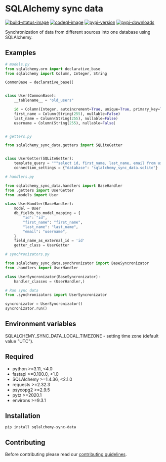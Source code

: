 # SQLAlchemy sync data

[![build-status-image]][build-status]
[![codeql-image]][codeql]
[![pypi-version]][pypi]
[![pypi-downloads]][pypi]

Synchronization of data from different sources into one database using SQLAlchemy.

## Examples

```python
# models.py
from sqlalchemy.orm import declarative_base
from sqlalchemy import Column, Integer, String

CommonBase = declarative_base()


class User(CommonBase):
    __tablename__ = "old_users"

    id = Column(Integer, autoincrement=True, unique=True, primary_key=True, nullable=False)
    first_name = Column(String(255), nullable=False)
    last_name = Column(String(255), nullable=False)
    username = Column(String(255), nullable=False)


# getters.py

from sqlalchemy_sync_data.getters import SQLiteGetter


class UserGetter(SQLiteGetter):
    template_query = """select id, first_name, last_name, email from users"""
    connection_settings = {"database": "sqlalchemy_sync_data.sqlite"}

# handlers.py

from sqlalchemy_sync_data.handlers import BaseHandler
from .getters import UserGetter
from .models import User

class UserHandler(BaseHandler):
    model = User
    db_fields_to_model_mapping = {
        "id": "id",
        "first_name": "first_name",
        "last_name": "last_name",
        "email": "username",
    }
    field_name_as_external_id = 'id'
    getter_class = UserGetter

# synchronizators.py

from sqlalchemy_sync_data.synchronizator import BaseSyncronizator
from .handlers import UserHandler

class UserSyncronizator(BaseSyncronizator):
    handler_classes = (UserHandler,)

# Run sync data
from .synchronizators import UserSyncronizator

syncronizator = UserSyncronizator()
syncronizator.run()
```

## Environment variables

SQLALCHEMY_SYNC_DATA_LOCAL_TIMEZONE - setting time zone (default value "UTC").

## Required

- python >=3.11, <4.0
- fastapi >=0.100.0, <1.0
- SQLAlchemy >=1.4.36, <2.1.0
- requests >=2.32.3
- psycopg2 >=2.9.5
- pytz >=2020.1
- environs >=9.3.1

## Installation
```pip install sqlalchemy-sync-data```

## Contributing

Before contributing please read our [contributing guidelines](CONTRIBUTING.md).

[build-status-image]: https://github.com/SergeiVElfimov/sqlalchemy-sync-data/actions/workflows/python-package.yml/badge.svg
[build-status]: https://github.com/SergeiVElfimov/sqlalchemy-sync-data/actions/workflows/python-package.yml
[pypi-version]: https://img.shields.io/pypi/v/sqlalchemy-sync-data.svg
[pypi-downloads]: https://img.shields.io/pypi/dm/sqlalchemy-sync-data?color=%232E73B2&logo=python&logoColor=%23F9D25F
[pypi]: https://pypi.org/project/sqlalchemy-sync-data/
[codeql-image]: https://github.com/SergeiVElfimov/sqlalchemy-sync-data/actions/workflows/codeql.yml/badge.svg
[codeql]: https://github.com/SergeiVElfimov/sqlalchemy-sync-data/actions/workflows/codeql.yml
